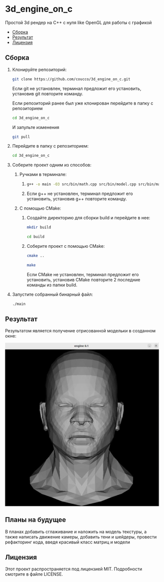# 3d_engine_on_c

Простой 3d рендер на C++ с нуля like OpenGL для работы с графикой

- [Сборка](#сборка)
- [Результат](#результат)
- [Лицензия](#лицензия)

## Сборка

1. Клонируйте репозиторий:
      ```bash
      git clone https://github.com/coucco/3d_engine_on_c.git
      ```
     Если git не установлен, терминал предложит его установить,
     установив git повторите команду.

     Если репозиторий ранее был уже клонирован перейдите в папку с репозиторием
      ```bash
      cd 3d_engine_on_c
      ```
     И запульте изменения
      ```bash
      git pull
      ```

2. Перейдите в папку с репозиторием:
      ```bash
      cd 3d_engine_on_c
      ```
3. Соберите проект одним из способов:

    1. Ручками в терминале:
        1.  ```bash
            g++ -o main -O3 src/bin/math.cpp src/bin/model.cpp src/bin/main.cpp `sdl2-config --cflags --libs`
            ```
        2.  Если g++ не установлен, терминал предложит его установить,
            установив g++ повторите команду.

    2. С помощью CMake:
        1. Создайте директорию для сборки build и перейдите в нее:
            ```bash
            mkdir build
            ```
            ```bash
            cd build
            ```
        2. Соберите проект с помощью CMake:
            ```bash
            cmake ..
            ```
            ```bash
            make
            ```
            Если CMake не установлен, терминал предложит его установить,
            установив CMake повторите 2 последние команды из папки build.
    
4. Запустите собранный бинарный файл:
    ```bash
    ./main
    ```

## Результат

Результатом является получение отрисованной модельки в созданном окне:

![ex.1](images/render_result_ex1.jpg)

## Планы на будущее

В планах добавить сглаживание и наложить на модель текстуры, а также написать движение камеры,
добавить тени и шейдеры, провести рефакторинг кода, введя красивый класс матриц и модели

## Лицензия

Этот проект распространяется под лицензией MIT. Подробности смотрите в файле LICENSE.